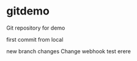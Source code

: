 # gitdemo
Git repository for demo

first commit from local


new branch changes
Change webhook
test erere
